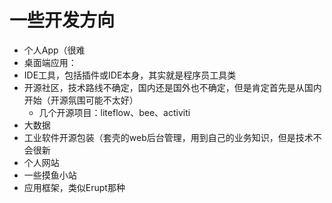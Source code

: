 # 一些开发方向

- 个人App（很难
- 桌面端应用：
- IDE工具，包括插件或IDE本身，其实就是程序员工具类
- 开源社区，技术路线不确定，国内还是国外也不确定，但是肯定首先是从国内开始（开源氛围可能不太好）
  - 几个开源项目：liteflow、bee、activiti
- 大数据
- 工业软件开源包装（套壳的web后台管理，用到自己的业务知识，但是技术不会很新
- 个人网站
- 一些摸鱼小站
- 应用框架，类似Erupt那种